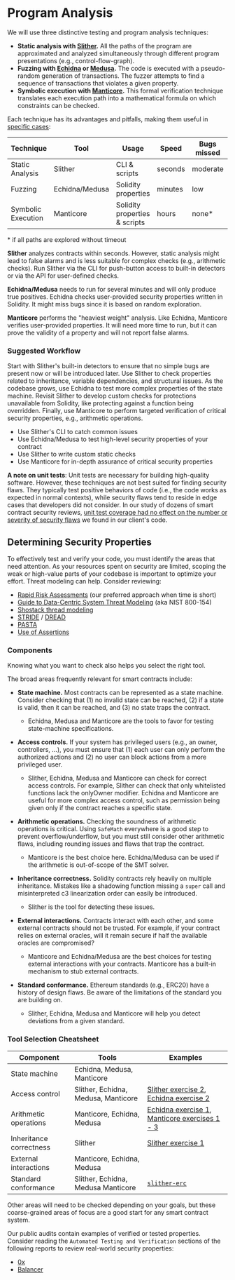 # Program Analysis

We will use three distinctive testing and program analysis techniques:

- **Static analysis with [Slither](./slither).** All the paths of the program are approximated and analyzed simultaneously through different program presentations (e.g., control-flow-graph).
- **Fuzzing with [Echidna](./echidna) or [Medusa](./medusa).** The code is executed with a pseudo-random generation of transactions. The fuzzer attempts to find a sequence of transactions that violates a given property.
- **Symbolic execution with [Manticore](./manticore).** This formal verification technique translates each execution path into a mathematical formula on which constraints can be checked.

Each technique has its advantages and pitfalls, making them useful in [specific cases](#determining-security-properties):

| Technique          | Tool      | Usage                         | Speed   | Bugs missed | False Alarms |
| ------------------ | --------- | ----------------------------- | ------- | ----------- | ------------ |
| Static Analysis    | Slither   | CLI & scripts                 | seconds | moderate    | low          |
| Fuzzing            | Echidna/Medusa   | Solidity properties           | minutes | low         | none         |
| Symbolic Execution | Manticore | Solidity properties & scripts | hours   | none\*      | none         |

\* if all paths are explored without timeout

**Slither** analyzes contracts within seconds. However, static analysis might lead to false alarms and is less suitable for complex checks (e.g., arithmetic checks). Run Slither via the CLI for push-button access to built-in detectors or via the API for user-defined checks.

**Echidna/Medusa** needs to run for several minutes and will only produce true positives. Echidna checks user-provided security properties written in Solidity. It might miss bugs since it is based on random exploration.

**Manticore** performs the "heaviest weight" analysis. Like Echidna, Manticore verifies user-provided properties. It will need more time to run, but it can prove the validity of a property and will not report false alarms.

### Suggested Workflow

Start with Slither's built-in detectors to ensure that no simple bugs are present now or will be introduced later. Use Slither to check properties related to inheritance, variable dependencies, and structural issues. As the codebase grows, use Echidna to test more complex properties of the state machine. Revisit Slither to develop custom checks for protections unavailable from Solidity, like protecting against a function being overridden. Finally, use Manticore to perform targeted verification of critical security properties, e.g., arithmetic operations.

- Use Slither's CLI to catch common issues
- Use Echidna/Medusa to test high-level security properties of your contract
- Use Slither to write custom static checks
- Use Manticore for in-depth assurance of critical security properties

**A note on unit tests**: Unit tests are necessary for building high-quality software. However, these techniques are not best suited for finding security flaws. They typically test positive behaviors of code (i.e., the code works as expected in normal contexts), while security flaws tend to reside in edge cases that developers did not consider. In our study of dozens of smart contract security reviews, [unit test coverage had no effect on the number or severity of security flaws](https://blog.trailofbits.com/2019/08/08/246-findings-from-our-smart-contract-audits-an-executive-summary/) we found in our client's code.

## Determining Security Properties

To effectively test and verify your code, you must identify the areas that need attention. As your resources spent on security are limited, scoping the weak or high-value parts of your codebase is important to optimize your effort. Threat modeling can help. Consider reviewing:

- [Rapid Risk Assessments](https://infosec.mozilla.org/guidelines/risk/rapid_risk_assessment.html) (our preferred approach when time is short)
- [Guide to Data-Centric System Threat Modeling](https://csrc.nist.gov/publications/detail/sp/800-154/draft) (aka NIST 800-154)
- [Shostack thread modeling](https://www.amazon.com/Threat-Modeling-Designing-Adam-Shostack/dp/1118809998)
- [STRIDE](<https://en.wikipedia.org/wiki/STRIDE_(security)>) / [DREAD](<https://en.wikipedia.org/wiki/DREAD_(risk_assessment_model)>)
- [PASTA](https://en.wikipedia.org/wiki/Threat_model#P.A.S.T.A.)
- [Use of Assertions](https://blog.regehr.org/archives/1091)

### Components

Knowing what you want to check also helps you select the right tool.

The broad areas frequently relevant for smart contracts include:

- **State machine.** Most contracts can be represented as a state machine. Consider checking that (1) no invalid state can be reached, (2) if a state is valid, then it can be reached, and (3) no state traps the contract.
  - Echidna, Medusa and Manticore are the tools to favor for testing state-machine specifications.
- **Access controls.** If your system has privileged users (e.g., an owner, controllers, ...), you must ensure that (1) each user can only perform the authorized actions and (2) no user can block actions from a more privileged user.

  - Slither, Echidna, Medusa and Manticore can check for correct access controls. For example, Slither can check that only whitelisted functions lack the onlyOwner modifier. Echidna and Manticore are useful for more complex access control, such as permission being given only if the contract reaches a specific state.

- **Arithmetic operations.** Checking the soundness of arithmetic operations is critical. Using `SafeMath` everywhere is a good step to prevent overflow/underflow, but you must still consider other arithmetic flaws, including rounding issues and flaws that trap the contract.

  - Manticore is the best choice here. Echidna/Medusa can be used if the arithmetic is out-of-scope of the SMT solver.

- **Inheritance correctness.** Solidity contracts rely heavily on multiple inheritance. Mistakes like a shadowing function missing a `super` call and misinterpreted c3 linearization order can easily be introduced.

  - Slither is the tool for detecting these issues.

- **External interactions.** Contracts interact with each other, and some external contracts should not be trusted. For example, if your contract relies on external oracles, will it remain secure if half the available oracles are compromised?

  - Manticore and Echidna/Medusa are the best choices for testing external interactions with your contracts. Manticore has a built-in mechanism to stub external contracts.

- **Standard conformance.** Ethereum standards (e.g., ERC20) have a history of design flaws. Be aware of the limitations of the standard you are building on.
  - Slither, Echidna, Medusa and Manticore will help you detect deviations from a given standard.

### Tool Selection Cheatsheet

| Component               | Tools                       | Examples                                                                                                    |
| ----------------------- | --------------------------- | ----------------------------------------------------------------------------------------------------------- |
| State machine           | Echidna, Medusa, Manticore          |
| Access control          | Slither, Echidna, Medusa, Manticore | [Slither exercise 2](./slither/exercise2.md), [Echidna exercise 2](./echidna/exercises/Exercise-2.md)       |
| Arithmetic operations   | Manticore, Echidna, Medusa          | [Echidna exercise 1](./echidna/exercises/Exercise-1.md), [Manticore exercises 1 - 3](./manticore/exercises) |
| Inheritance correctness | Slither                     | [Slither exercise 1](./slither/exercise1.md)                                                                |
| External interactions   | Manticore, Echidna, Medusa          |
| Standard conformance    | Slither, Echidna, Medusa Manticore | [`slither-erc`](https://github.com/crytic/slither/wiki/ERC-Conformance)                                     |

Other areas will need to be checked depending on your goals, but these coarse-grained areas of focus are a good start for any smart contract system.

Our public audits contain examples of verified or tested properties. Consider reading the `Automated Testing and Verification` sections of the following reports to review real-world security properties:

- [0x](https://github.com/trailofbits/publications/blob/master/reviews/0x-protocol.pdf)
- [Balancer](https://github.com/trailofbits/publications/blob/master/reviews/BalancerCore.pdf)
